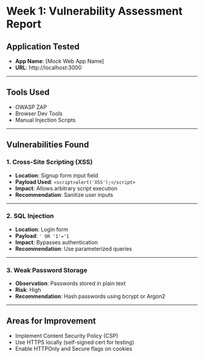 # Week 1: Vulnerability Assessment Report

## Application Tested
- **App Name**: [Mock Web App Name]
- **URL**: http://localhost:3000

---

## Tools Used
- OWASP ZAP
- Browser Dev Tools
- Manual Injection Scripts

---

## Vulnerabilities Found

### 1. Cross-Site Scripting (XSS)
- **Location**: Signup form input field
- **Payload Used**: `<script>alert('XSS');</script>`
- **Impact**: Allows arbitrary script execution
- **Recommendation**: Sanitize user inputs

---

### 2. SQL Injection
- **Location**: Login form
- **Payload**: `' OR '1'='1`
- **Impact**: Bypasses authentication
- **Recommendation**: Use parameterized queries

---

### 3. Weak Password Storage
- **Observation**: Passwords stored in plain text
- **Risk**: High
- **Recommendation**: Hash passwords using bcrypt or Argon2

---

## Areas for Improvement
- Implement Content Security Policy (CSP)
- Use HTTPS locally (self-signed cert for testing)
- Enable HTTPOnly and Secure flags on cookies

